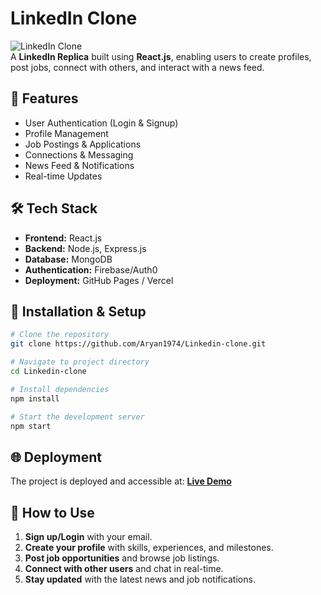 # LinkedIn Clone

![LinkedIn Clone](https://your-image-link.com)  
A **LinkedIn Replica** built using **React.js**, enabling users to create profiles, post jobs, connect with others, and interact with a news feed.

## 🚀 Features
- User Authentication (Login & Signup)
- Profile Management
- Job Postings & Applications
- Connections & Messaging
- News Feed & Notifications
- Real-time Updates

## 🛠 Tech Stack
- **Frontend:** React.js
- **Backend:** Node.js, Express.js
- **Database:** MongoDB
- **Authentication:** Firebase/Auth0
- **Deployment:** GitHub Pages / Vercel

## 📂 Installation & Setup
```sh
# Clone the repository
git clone https://github.com/Aryan1974/Linkedin-clone.git

# Navigate to project directory
cd Linkedin-clone

# Install dependencies
npm install

# Start the development server
npm start
```

## 🌐 Deployment
The project is deployed and accessible at: **[Live Demo](https://your-deployed-link.com)**

## 🎯 How to Use
1. **Sign up/Login** with your email.
2. **Create your profile** with skills, experiences, and milestones.
3. **Post job opportunities** and browse job listings.
4. **Connect with other users** and chat in real-time.
5. **Stay updated** with the latest news and job notifications.
